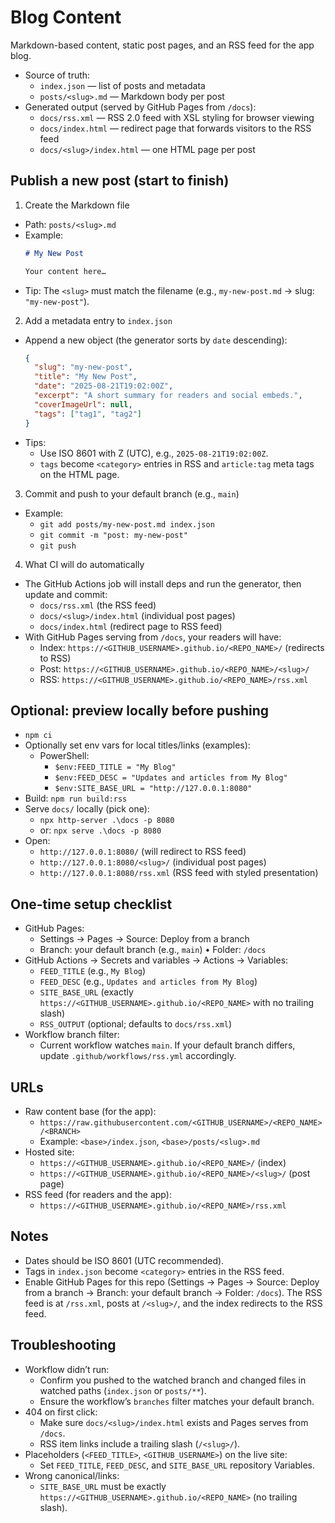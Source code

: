 # Blog Content

Markdown-based content, static post pages, and an RSS feed for the app blog.

- Source of truth:
  - `index.json` — list of posts and metadata
  - `posts/<slug>.md` — Markdown body per post
- Generated output (served by GitHub Pages from `/docs`):
  - `docs/rss.xml` — RSS 2.0 feed with XSL styling for browser viewing
  - `docs/index.html` — redirect page that forwards visitors to the RSS feed
  - `docs/<slug>/index.html` — one HTML page per post

## Publish a new post (start to finish)

1) Create the Markdown file
- Path: `posts/<slug>.md`
- Example:
  ```md
  # My New Post

  Your content here…
  ```
- Tip: The `<slug>` must match the filename (e.g., `my-new-post.md` → slug: `"my-new-post"`).

2) Add a metadata entry to `index.json`
- Append a new object (the generator sorts by `date` descending):
  ```json
  {
    "slug": "my-new-post",
    "title": "My New Post",
    "date": "2025-08-21T19:02:00Z",
    "excerpt": "A short summary for readers and social embeds.",
    "coverImageUrl": null,
    "tags": ["tag1", "tag2"]
  }
  ```
- Tips:
  - Use ISO 8601 with Z (UTC), e.g., `2025-08-21T19:02:00Z`.
  - `tags` become `<category>` entries in RSS and `article:tag` meta tags on the HTML page.

3) Commit and push to your default branch (e.g., `main`)
- Example:
  - `git add posts/my-new-post.md index.json`
  - `git commit -m "post: my-new-post"`
  - `git push`

4) What CI will do automatically
- The GitHub Actions job will install deps and run the generator, then update and commit:
  - `docs/rss.xml` (the RSS feed)
  - `docs/<slug>/index.html` (individual post pages)
  - `docs/index.html` (redirect page to RSS feed)
- With GitHub Pages serving from `/docs`, your readers will have:
  - Index: `https://<GITHUB_USERNAME>.github.io/<REPO_NAME>/` (redirects to RSS)
  - Post:  `https://<GITHUB_USERNAME>.github.io/<REPO_NAME>/<slug>/`
  - RSS:   `https://<GITHUB_USERNAME>.github.io/<REPO_NAME>/rss.xml`

## Optional: preview locally before pushing

- `npm ci`
- Optionally set env vars for local titles/links (examples):
  - PowerShell:
    - `$env:FEED_TITLE = "My Blog"`
    - `$env:FEED_DESC = "Updates and articles from My Blog"`
    - `$env:SITE_BASE_URL = "http://127.0.0.1:8080"`
- Build: `npm run build:rss`
- Serve `docs/` locally (pick one):
  - `npx http-server .\docs -p 8080`
  - or: `npx serve .\docs -p 8080`
- Open:
  - `http://127.0.0.1:8080/` (will redirect to RSS feed)
  - `http://127.0.0.1:8080/<slug>/` (individual post pages)
  - `http://127.0.0.1:8080/rss.xml` (RSS feed with styled presentation)

## One-time setup checklist

- GitHub Pages:
  - Settings → Pages → Source: Deploy from a branch
  - Branch: your default branch (e.g., `main`) • Folder: `/docs`
- GitHub Actions → Secrets and variables → Actions → Variables:
  - `FEED_TITLE` (e.g., `My Blog`)
  - `FEED_DESC` (e.g., `Updates and articles from My Blog`)
  - `SITE_BASE_URL` (exactly `https://<GITHUB_USERNAME>.github.io/<REPO_NAME>` with no trailing slash)
  - `RSS_OUTPUT` (optional; defaults to `docs/rss.xml`)
- Workflow branch filter:
  - Current workflow watches `main`. If your default branch differs, update `.github/workflows/rss.yml` accordingly.

## URLs

- Raw content base (for the app):
  - `https://raw.githubusercontent.com/<GITHUB_USERNAME>/<REPO_NAME>/<BRANCH>`
  - Example: `<base>/index.json`, `<base>/posts/<slug>.md`
- Hosted site:
  - `https://<GITHUB_USERNAME>.github.io/<REPO_NAME>/` (index)
  - `https://<GITHUB_USERNAME>.github.io/<REPO_NAME>/<slug>/` (post page)
- RSS feed (for readers and the app):
  - `https://<GITHUB_USERNAME>.github.io/<REPO_NAME>/rss.xml`

## Notes

- Dates should be ISO 8601 (UTC recommended).
- Tags in `index.json` become `<category>` entries in the RSS feed.
- Enable GitHub Pages for this repo (Settings → Pages → Source: Deploy from a branch → Branch: your default branch → Folder: `/docs`). The RSS feed is at `/rss.xml`, posts at `/<slug>/`, and the index redirects to the RSS feed.

## Troubleshooting

- Workflow didn’t run:
  - Confirm you pushed to the watched branch and changed files in watched paths (`index.json` or `posts/**`).
  - Ensure the workflow’s `branches` filter matches your default branch.
- 404 on first click:
  - Make sure `docs/<slug>/index.html` exists and Pages serves from `/docs`.
  - RSS item links include a trailing slash (`/<slug>/`).
- Placeholders (`<FEED_TITLE>`, `<GITHUB_USERNAME>`) on the live site:
  - Set `FEED_TITLE`, `FEED_DESC`, and `SITE_BASE_URL` repository Variables.
- Wrong canonical/links:
  - `SITE_BASE_URL` must be exactly `https://<GITHUB_USERNAME>.github.io/<REPO_NAME>` (no trailing slash).
